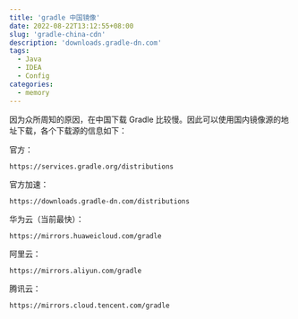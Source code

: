 ```yaml
---
title: 'gradle 中国镜像'
date: 2022-08-22T13:12:55+08:00
slug: 'gradle-china-cdn'
description: 'downloads.gradle-dn.com'
tags:
  - Java
  - IDEA
  - Config
categories:
  - memory
---
```


因为众所周知的原因，在中国下载 Gradle 比较慢。因此可以使用国内镜像源的地址下载，各个下载源的信息如下：

官方：

```
https://services.gradle.org/distributions
```

官方加速：

```
https://downloads.gradle-dn.com/distributions
```

华为云（当前最快）：

```
https://mirrors.huaweicloud.com/gradle
```

阿里云：

```
https://mirrors.aliyun.com/gradle
```

腾讯云：

```
https://mirrors.cloud.tencent.com/gradle
```
